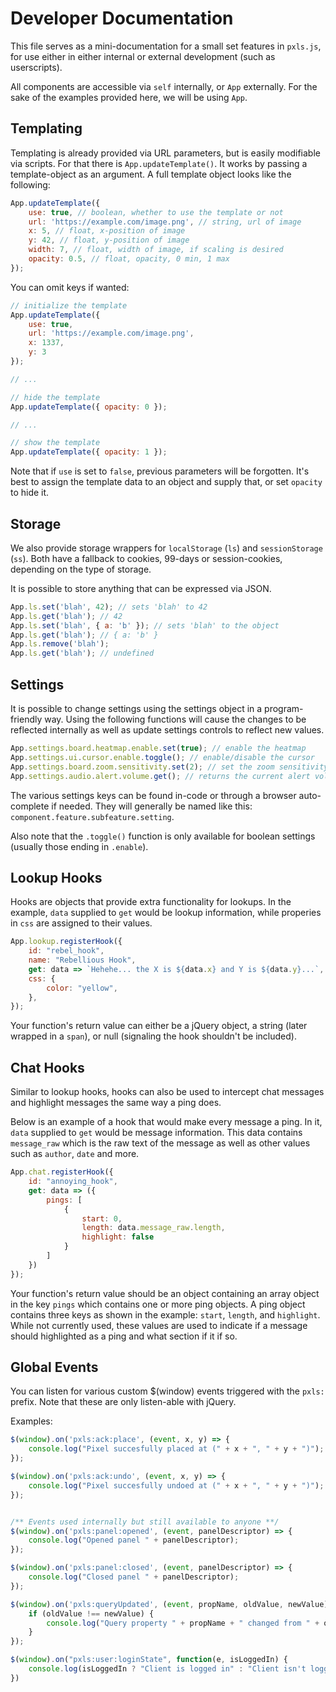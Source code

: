 # Developer Documentation

This file serves as a mini-documentation for a small set features in `pxls.js`, for use either in either internal or external development (such as userscripts).

All components are accessible via `self` internally, or `App` externally. For the sake of the examples provided here, we will be using `App`.

## Templating

Templating is already provided via URL parameters, but is easily modifiable via scripts.
For that there is `App.updateTemplate()`. It works by passing a template-object as an argument. A full template object looks like the following:

```js
App.updateTemplate({
    use: true, // boolean, whether to use the template or not
    url: 'https://example.com/image.png', // string, url of image
    x: 5, // float, x-position of image
    y: 42, // float, y-position of image
    width: 7, // float, width of image, if scaling is desired
    opacity: 0.5, // float, opacity, 0 min, 1 max
});
```

You can omit keys if wanted:

```js
// initialize the template
App.updateTemplate({
    use: true,
    url: 'https://example.com/image.png',
    x: 1337,
    y: 3
});

// ...

// hide the template
App.updateTemplate({ opacity: 0 });

// ...

// show the template
App.updateTemplate({ opacity: 1 });
```

Note that if `use` is set to `false`, previous parameters will be forgotten.
It's best to assign the template data to an object and supply that, or set `opacity` to hide it.

## Storage

We also provide storage wrappers for `localStorage` (`ls`) and `sessionStorage` (`ss`).
Both have a fallback to cookies, 99-days or session-cookies, depending on the type of storage.

It is possible to store anything that can be expressed via JSON.

```js
App.ls.set('blah', 42); // sets 'blah' to 42
App.ls.get('blah'); // 42
App.ls.set('blah', { a: 'b' }); // sets 'blah' to the object
App.ls.get('blah'); // { a: 'b' }
App.ls.remove('blah');
App.ls.get('blah'); // undefined
```

## Settings

It is possible to change settings using the settings object in a program-friendly way.
Using the following functions will cause the changes to be reflected internally as well as update settings controls to reflect new values.

```js
App.settings.board.heatmap.enable.set(true); // enable the heatmap
App.settings.ui.cursor.enable.toggle(); // enable/disable the cursor
App.settings.board.zoom.sensitivity.set(2); // set the zoom sensitivity
App.settings.audio.alert.volume.get(); // returns the current alert volume
```

The various settings keys can be found in-code or through a browser auto-complete if needed.
They will generally be named like this: `component.feature.subfeature.setting`.

Also note that the `.toggle()` function is only available for boolean settings (usually those ending in `.enable`).

## Lookup Hooks

Hooks are objects that provide extra functionality for lookups.
In the example, `data` supplied to `get` would be lookup information, while properies in `css` are assigned to their values.

```js
App.lookup.registerHook({
    id: "rebel_hook",
    name: "Rebellious Hook",
    get: data => `Hehehe... the X is ${data.x} and Y is ${data.y}...`,
    css: {
        color: "yellow",
    },
});
```

Your function's return value can either be a jQuery object, a string (later wrapped in a `span`), or null (signaling the hook shouldn't be included).

## Chat Hooks

Similar to lookup hooks, hooks can also be used to intercept chat messages and highlight messages the same way a ping does.

Below is an example of a hook that would make every message a ping.
In it, `data` supplied to `get` would be message information.
This data contains `message_raw` which is the raw text of the message as well as other values such as `author`, `date` and more.

```js
App.chat.registerHook({
    id: "annoying_hook",
    get: data => ({
        pings: [
            {
                start: 0,
                length: data.message_raw.length,
                highlight: false
            }
        ]
    })
});
```

Your function's return value should be an object containing an array object in the key `pings` which contains one or more ping objects.
A ping object contains three keys as shown in the example: `start`, `length`, and `highlight`.
While not currently used, these values are used to indicate if a message should highlighted as a ping and what section if it if so.

## Global Events

You can listen for various custom $(window) events triggered with the `pxls:` prefix. Note that these are only listen-able with jQuery.

Examples:
```js
$(window).on('pxls:ack:place', (event, x, y) => {
    console.log("Pixel succesfully placed at (" + x + ", " + y + ")");
});

$(window).on('pxls:ack:undo', (event, x, y) => {
    console.log("Pixel succesfully undoed at (" + x + ", " + y + ")");
});


/** Events used internally but still available to anyone **/
$(window).on('pxls:panel:opened', (event, panelDescriptor) => {
    console.log("Opened panel " + panelDescriptor);
});

$(window).on('pxls:panel:closed', (event, panelDescriptor) => {
    console.log("Closed panel " + panelDescriptor);
});

$(window).on('pxls:queryUpdated', (event, propName, oldValue, newValue) => {
    if (oldValue !== newValue) {
        console.log("Query property " + propName + " changed from " + oldValue + " to " + newValue);
    }
});

$(window).on("pxls:user:loginState", function(e, isLoggedIn) {
    console.log(isLoggedIn ? "Client is logged in" : "Client isn't logged in");
})
```
